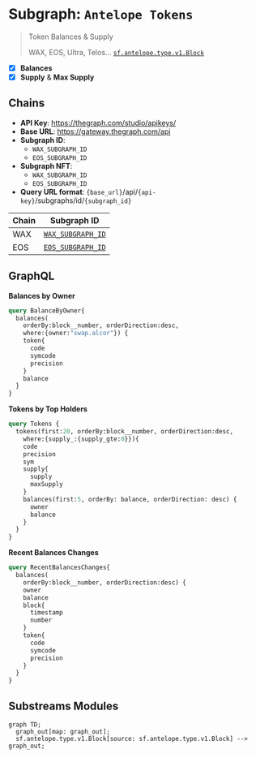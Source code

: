 # Subgraph: `Antelope Tokens`

> Token Balances & Supply
>
> WAX, EOS, Ultra, Telos...
> [`sf.antelope.type.v1.Block`](https://buf.build/pinax/firehose-antelope/docs/main:sf.antelope.type.v1)

- [x] **Balances**
- [x] **Supply** & **Max Supply**

## Chains

- **API Key**: <https://thegraph.com/studio/apikeys/>
- **Base URL**: <https://gateway.thegraph.com/api>
- **Subgraph ID**:
  - `WAX_SUBGRAPH_ID`
  - `EOS_SUBGRAPH_ID`
- **Subgraph NFT**:
  - `WAX_SUBGRAPH_ID`
  - `EOS_SUBGRAPH_ID`
- **Query URL format**: `{base_url}`/api/`{api-key}`/subgraphs/id/`{subgraph_id}`

| Chain | Subgraph ID |
| ----- | ----------- |
| WAX   | [`WAX_SUBGRAPH_ID`](https://thegraph.com/explorer/subgraphs/WAX_SUBGRAPH_ID?view=Query&chain=arbitrum-one) |
| EOS   | [`EOS_SUBGRAPH_ID`](https://thegraph.com/explorer/subgraphs/EOS_SUBGRAPH_ID?view=Query&chain=arbitrum-one) |

## GraphQL

**Balances by Owner**

```graphql
query BalanceByOwner{
  balances(
    orderBy:block__number, orderDirection:desc,
    where:{owner:"swap.alcor"}) {
    token{
      code
      symcode
      precision
    }
    balance
  }
}
```

**Tokens by Top Holders**

```graphql
query Tokens {
  tokens(first:20, orderBy:block__number, orderDirection:desc,
    where:{supply_:{supply_gte:0}}){
    code
    precision
    sym
    supply{
      supply
      maxSupply
    }
    balances(first:5, orderBy: balance, orderDirection: desc) {
      owner
      balance
    }
  }
}
```

**Recent Balances Changes**

```graphql
query RecentBalancesChanges{
  balances(
    orderBy:block__number, orderDirection:desc) {
    owner
    balance
    block{
      timestamp
      number
    }
    token{
      code
      symcode
      precision
    }
  }
}
```

## Substreams Modules

```mermaid
graph TD;
  graph_out[map: graph_out];
  sf.antelope.type.v1.Block[source: sf.antelope.type.v1.Block] --> graph_out;
```
